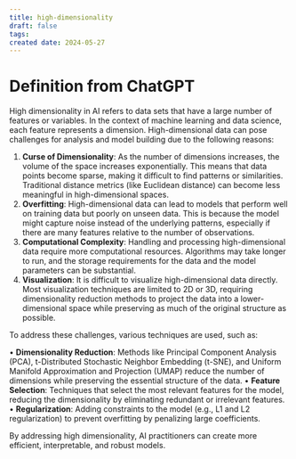 ```yaml
---
title: high-dimensionality
draft: false
tags: 
created date: 2024-05-27
---
```

# Definition from ChatGPT
High dimensionality in AI refers to data sets that have a large number of features or variables. In the context of machine learning and data science, each feature represents a dimension. High-dimensional data can pose challenges for analysis and model building due to the following reasons:

1. **Curse of Dimensionality**: As the number of dimensions increases, the volume of the space increases exponentially. This means that data points become sparse, making it difficult to find patterns or similarities. Traditional distance metrics (like Euclidean distance) can become less meaningful in high-dimensional spaces.
2. **Overfitting**: High-dimensional data can lead to models that perform well on training data but poorly on unseen data. This is because the model might capture noise instead of the underlying patterns, especially if there are many features relative to the number of observations.
3. **Computational Complexity**: Handling and processing high-dimensional data require more computational resources. Algorithms may take longer to run, and the storage requirements for the data and the model parameters can be substantial.
4. **Visualization**: It is difficult to visualize high-dimensional data directly. Most visualization techniques are limited to 2D or 3D, requiring dimensionality reduction methods to project the data into a lower-dimensional space while preserving as much of the original structure as possible.

To address these challenges, various techniques are used, such as:

• **Dimensionality Reduction**: Methods like Principal Component Analysis (PCA), t-Distributed Stochastic Neighbor Embedding (t-SNE), and Uniform Manifold Approximation and Projection (UMAP) reduce the number of dimensions while preserving the essential structure of the data.
• **Feature Selection**: Techniques that select the most relevant features for the model, reducing the dimensionality by eliminating redundant or irrelevant features.
• **Regularization**: Adding constraints to the model (e.g., L1 and L2 regularization) to prevent overfitting by penalizing large coefficients.

By addressing high dimensionality, AI practitioners can create more efficient, interpretable, and robust models.